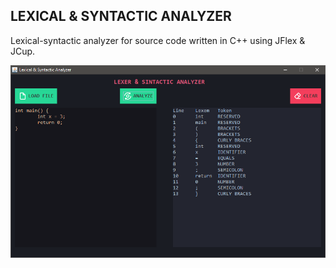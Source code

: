## LEXICAL & SYNTACTIC ANALYZER

Lexical-syntactic analyzer for source code written in C++ using JFlex & JCup.

![Main window](screenshots/main_window.png)
